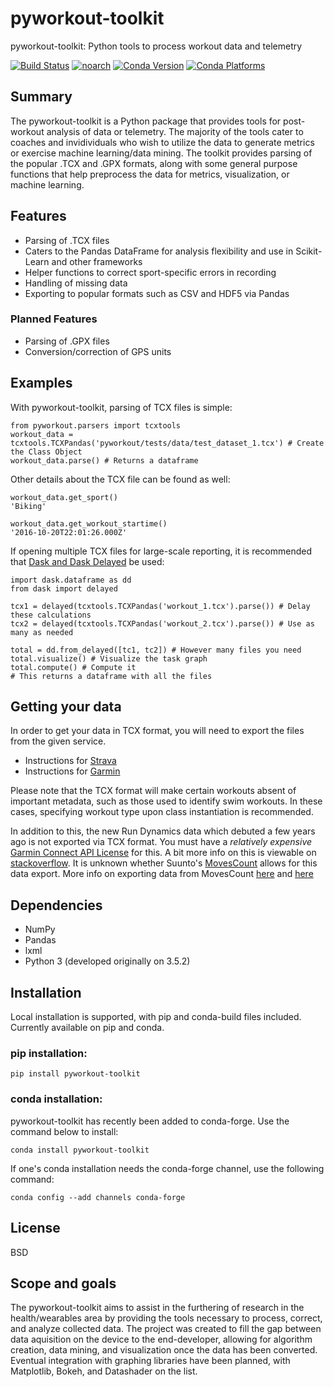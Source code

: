 # pyworkout-toolkit
pyworkout-toolkit: Python tools to process workout data and telemetry

[![Build Status](https://dev.azure.com/triskadecaepyon/pyworkout/_apis/build/status/triskadecaepyon.pyworkout-toolkit?branchName=master)](https://dev.azure.com/triskadecaepyon/pyworkout/_build/latest?definitionId=1&branchName=master)
[![noarch](https://img.shields.io/circleci/project/github/conda-forge/pyworkout-toolkit-feedstock/master.svg?label=noarch)](https://circleci.com/gh/conda-forge/pyworkout-toolkit-feedstock)
[![Conda Version](https://img.shields.io/conda/vn/conda-forge/pyworkout-toolkit.svg)](https://anaconda.org/conda-forge/pyworkout-toolkit) [![Conda Platforms](https://img.shields.io/conda/pn/conda-forge/pyworkout-toolkit.svg)](https://anaconda.org/conda-forge/pyworkout-toolkit)
## Summary
The pyworkout-toolkit is a Python package that provides tools for post-workout analysis of data or telemetry.  The majority of the tools cater to coaches and invidividuals who wish to utilize the data to generate metrics or exercise machine learning/data mining.  The toolkit provides parsing of the popular .TCX and .GPX formats, along with some general purpose functions that help preprocess the data for metrics, visualization, or machine learning.  

## Features
- Parsing of .TCX files
- Caters to the Pandas DataFrame for analysis flexibility and use in Scikit-Learn and other frameworks
- Helper functions to correct sport-specific errors in recording
- Handling of missing data
- Exporting to popular formats such as CSV and HDF5 via Pandas
### Planned Features
- Parsing of .GPX files
- Conversion/correction of GPS units

## Examples
With pyworkout-toolkit, parsing of TCX files is simple:
```
from pyworkout.parsers import tcxtools
workout_data = tcxtools.TCXPandas('pyworkout/tests/data/test_dataset_1.tcx') # Create the Class Object
workout_data.parse() # Returns a dataframe
```
Other details about the TCX file can be found as well:
```
workout_data.get_sport()
'Biking'

workout_data.get_workout_startime()
'2016-10-20T22:01:26.000Z'
```
If opening multiple TCX files for large-scale reporting, it is recommended that [Dask and Dask Delayed](https://dask.pydata.org/en/latest/) be used:
```
import dask.dataframe as dd
from dask import delayed

tcx1 = delayed(tcxtools.TCXPandas('workout_1.tcx').parse()) # Delay these calculations
tcx2 = delayed(tcxtools.TCXPandas('workout_2.tcx').parse()) # Use as many as needed

total = dd.from_delayed([tc1, tc2]) # However many files you need
total.visualize() # Visualize the task graph
total.compute() # Compute it
# This returns a dataframe with all the files
```


## Getting your data
In order to get your data in TCX format, you will need to export the files from the given service.
- Instructions for [Strava](https://support.strava.com/hc/en-us/articles/216918437-Exporting-your-Data-and-Bulk-Export)
- Instructions for [Garmin](https://support.garmin.com/en-US/?faq=W1TvTPW8JZ6LfJSfK512Q8&searchType=noProduct)

Please note that the TCX format will make certain workouts absent of important metadata, such as those used to identify swim workouts.  In these cases, specifying workout type upon class instantiation is recommended.  

In addition to this, the new Run Dynamics data which debuted a few years ago is not exported via TCX format.  You must have a _relatively expensive_ [Garmin Connect API License](http://developer.garmin.com/garmin-connect-api/overview/) for this.  A bit more info on this is viewable on [stackoverflow](https://stackoverflow.com/questions/35082776/how-to-retrieve-activities-from-garmin-fenix3).  It is unknown whether Suunto's [MovesCount](http://www.movescount.com) allows for this data export.  More info on exporting data from MovesCount [here](https://github.com/cpfair/tapiriik/issues/68) and [here](https://github.com/openambitproject/openambit)

## Dependencies
- NumPy
- Pandas
- lxml
- Python 3 (developed originally on 3.5.2)

## Installation
Local installation is supported, with pip and conda-build files included.  Currently available on pip and conda.

### pip installation:
```
pip install pyworkout-toolkit
```
### conda installation:

pyworkout-toolkit has recently been added to conda-forge.  Use the command below to install:
```
conda install pyworkout-toolkit
```
If one's conda installation needs the conda-forge channel, use the following command:
```
conda config --add channels conda-forge
```


## License
BSD

## Scope and goals
The pyworkout-toolkit aims to assist in the furthering of research in the health/wearables area by providing the tools necessary to process, correct, and analyze collected data.  The project was created to fill the gap between data aquisition on the device to the end-developer, allowing for algorithm creation, data mining, and visualization once the data has been converted.  Eventual integration with graphing libraries have been planned, with Matplotlib, Bokeh, and Datashader on the list.
